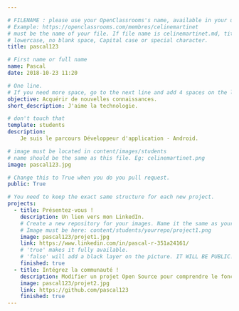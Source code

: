 ```yaml
---

# FILENAME : please use your OpenClassrooms's name, available in your url.
# Example: https://openclassrooms.com/membres/celinemartinet
# must be the name of your file. If file name is celinemartinet.md, title is celinemartinet.
# lowercase, no blank space, Capital case or special character.
title: pascal123

# First name or full name
name: Pascal
date: 2018-10-23 11:20

# One line.
# If you need more space, go to the next line and add 4 spaces on the left, as in 'description'.
objective: Acquérir de nouvelles connaissances.
short_description: J'aime la technologie.

# don't touch that
template: students
description:
    Je suis le parcours Développeur d'application - Android.

# image must be located in content/images/students
# name should be the same as this file. Eg: celinemartinet.png
image: pascal123.jpg

# Change this to True when you do you pull request.
public: True

# You need to keep the exact same structure for each new project.
projects:
  - title: Présentez-vous !
    description: Un lien vers mon LinkedIn.
    # Create a new repository for your images. Name it the same as your nickname and profile picture.
    # Image must be here: content/students/yourrepo/project1.png
    image: pascal123/projet1.jpg
    link: https://www.linkedin.com/in/pascal-r-351a24161/
    # 'true' makes it fully available.
    # 'false' will add a black layer on the picture. IT WILL BE PUBLIC!
    finished: true
  - title: Intégrez la communauté !
    description: Modifier un projet Open Source pour comprendre le fonctionnement de Git, de Github et des pull requests. 
    image: pascal123/projet2.jpg
    link: https://github.com/pascal123
    finished: true
---
```

